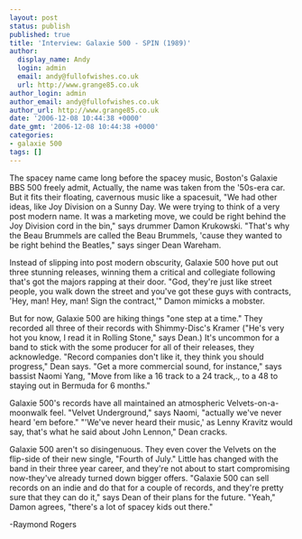 ```yaml
---
layout: post
status: publish
published: true
title: 'Interview: Galaxie 500 - SPIN (1989)'
author:
  display_name: Andy
  login: admin
  email: andy@fullofwishes.co.uk
  url: http://www.grange85.co.uk
author_login: admin
author_email: andy@fullofwishes.co.uk
author_url: http://www.grange85.co.uk
date: '2006-12-08 10:44:38 +0000'
date_gmt: '2006-12-08 10:44:38 +0000'
categories:
- galaxie 500
tags: []
---
```

<p>The spacey name came long before the spacey music, Boston's Galaxie BBS 500 freely admit, Actually, the name was taken from the '50s-era car. But it fits their floating, cavernous music like a spacesuit, "We had other ideas, like Joy Division on a Sunny Day. We were trying to think of a very post modern name. It was a marketing move, we could be right behind the Joy Division cord in the bin," says drummer Damon Krukowski. "That's why the Beau Brummels are called the Beau Brummels, 'cause they wanted to be right behind the Beatles," says singer Dean Wareham.</p>
<p>Instead of slipping into post modern obscurity, Galaxie 500 hove put out three stunning releases, winning them a critical and collegiate following that's got the majors rapping at their door. "God, they're just like street people, you walk down the street and you've got these guys with contracts, 'Hey, man! Hey, man! Sign the contract,'" Damon mimicks a mobster.</p>
<p>But for now, Galaxie 500 are hiking things "one step at a time." They recorded all three of their records with Shimmy-Disc's Kramer ("He's very hot you know, I read it in Rolling Stone," says Dean.) It's uncommon for a band to stick with the some producer for all of their releases, they acknowledge. "Record companies don't like it, they think you should progress," Dean says. "Get a more commercial sound, for instance," says bassist Naomi Yang, "Move from like a 16 track to a 24 track,., to a 48 to staying out in Bermuda for 6 months."</p>
<p>Galaxie 500's records have all maintained an atmospheric Velvets-on-a-moonwalk feel. "Velvet Underground," says Naomi, "actually we've never heard 'em before." "'We've never heard their music,' as Lenny Kravitz would say, that's what he said about John Lennon," Dean cracks.</p>
<p>Galaxie 500 aren't so disingenuous. They even cover the Velvets on the flip-side of their new single, "Fourth of July." Little has changed with the band in their three year career, and they're not about to start compromising now-they've already turned down bigger offers. "Galaxie 500 can sell records on an indie and do that for a couple of records, and they're pretty sure that they can do it," says Dean of their plans for the future. "Yeah," Damon agrees, "there's a lot of spacey kids out there."</p>
<p>-Raymond Rogers</p>
